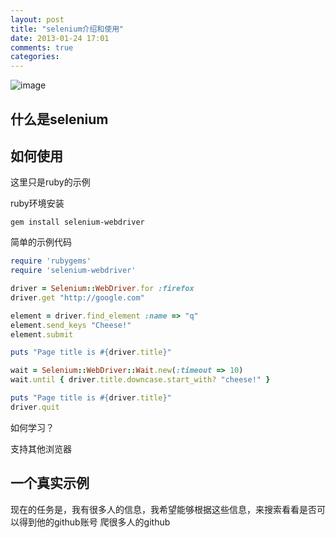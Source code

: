 ```yaml
---
layout: post
title: "selenium介绍和使用"
date: 2013-01-24 17:01
comments: true
categories: 
---
```


![image](https://dl.dropbox.com/u/1167873/blog/selenium.png)

什么是selenium
-------------------------------


如何使用
-------------------------------
这里只是ruby的示例

ruby环境安装

    gem install selenium-webdriver

简单的示例代码

```ruby
require 'rubygems'
require 'selenium-webdriver'

driver = Selenium::WebDriver.for :firefox
driver.get "http://google.com"

element = driver.find_element :name => "q"
element.send_keys "Cheese!"
element.submit

puts "Page title is #{driver.title}"

wait = Selenium::WebDriver::Wait.new(:timeout => 10)
wait.until { driver.title.downcase.start_with? "cheese!" }

puts "Page title is #{driver.title}"
driver.quit
```

如何学习？

支持其他浏览器

一个真实示例
-------------------------------
现在的任务是，我有很多人的信息，我希望能够根据这些信息，来搜索看看是否可以得到他的github账号
爬很多人的github
